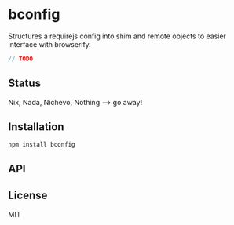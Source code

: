 # bconfig

Structures a requirejs config into shim and remote objects to easier interface with browserify.

```js
// TODO
```

## Status

Nix, Nada, Nichevo, Nothing --> go away!
## Installation

    npm install bconfig

## API


## License

MIT
